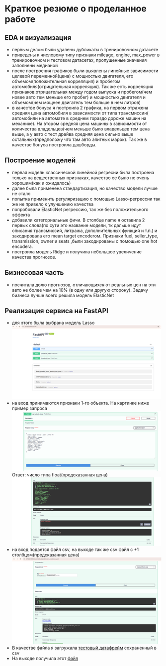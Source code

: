 # Краткое резюме о проделанное работе
## EDA и визуализация
- первым делом были удалены дубликаты в тренировочном датасете
- приведены к числовому типу признаки mileage, engine, max_power в тренировочном и тестовом датасетах, пропущенные значения заполнены медианой
- после построения графиков были выявлены линейные зависимости целевой переменной(цена) с мощностью двигателя, его объемом(положительная корреляция) и пробегом автомобиля(отрицательная корреляция). Так же есть корреляция признаков:отрицательная между годом выпуска и пробегом(чем новее авто тем меньше его пробег) и мощностью двигателя и объемом(чем мощнее двигатель тем больше в нем литров)
- в качестве бонуса я построила 2 графика, на первом отражена средняя цена автомобиля в зависимости от типа трансмиссии( автомобили на автомате в среднем гораздо дороже машин на механике). На втором средняя цена машины в зависимости от количества владельцев(чем меньше было владельцев тем цена выше, а у авто с тест драйва средняя цена сильно выше остальных(предположу что там авто элитных марок). Так же в качестве бонуса построила дашборды.

## Построение моделей
- первая модель классической линейной регресии была построена только на вещественных признаках, качество ее было не очень хорошим(как и ожидалось)
- далее была применена стандартизация, но качество модели лучше не стало
- попытка применить регуляризацию с помощью Lasso-регрессии так же не привело к улучшению качества
- попробовали ElasticNet регрессию, так же без положительного эффекта
- добавили категориальные фичи. В столбце name я оставила 2 первых слова(по сути это название модели, тк дальше идут описания трансмиссий, литража, дополнительных функций и т.п.) и закодировала его mean target encoderом.  Признаки fuel, seller_type, transmission, owner и seats ,были закодированы с помощью one hot encoderа.
- построила модель Ridge и получила небольшое увеличение качества прогнозов.
## Бизнесовая часть
- посчитала долю прогнозов, отличающихся от реальных цен на эти авто не более чем на 10% (в одну или другую сторону). Задачу бизнеса лучше всего решила модель ElasticNet
## Реализация сервиса на FastAPI
- для этого была выбрана модель Lasso
![Main](./screenshots/fullscreen.PNG)
- на вход принимаются признаки 1-го объекта. На картинке ниже пример запроса
![request](./screenshots/request1.PNG)
Ответ: число типа float(предсказанная цена)
![responce](./screenshots/response1.PNG)
- на вход подается файл csv, на выходе так же csv файл с +1 столбцом(предсказанная цена)
![request2](./screenshots/reques2.PNG)
- В качестве файла я загружала [тестовый датафрейм](screenshots/car.csv) сохраненный в csv
- На выходе получила этот [файл](screenshots/prediction_price_full.csv)
